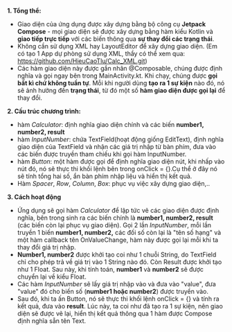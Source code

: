 **1. Tổng thể:**
- Giao diện của ứng dụng được xây dựng bằng bộ công cụ **Jetpack Compose** - mọi giao diện sẽ được xây
  dựng bằng hàm kiểu Kotlin và **giao tiếp trực tiếp** với các biến thông qua **sự thay đổi các trạng thái**.
- Không cần sử dụng XML hay LayoutEditor để xây dựng giao diện.
  (Em có tạo 1 App dự phòng sử dụng XML, thầy có thể xem qua: https://github.com/HieuCaoTlu/Calc_XML.git)
- Các hàm giao diện này được gắn nhãn @Composable, chúng được định nghĩa và gọi ngay bên trong MainActivity.kt.
  Khi chạy, chúng được **gọi bất kì chứ không tuần tự**. Mỗi khi người dùng **tạo ra 1 sự kiện** nào đó, nó sẽ ảnh hưởng
  đến **trạng thái**, từ đó một số **hàm giao diện được gọi lại** để thay đổi.

**2. Cấu trúc chương trình:**
- hàm _Calculator_: định nghĩa giao diện chính và các biến **number1, number2, result**
- hàm _InputNumber_: chứa TextField(hoạt động giống EditText), định nghĩa giao diện của TextField và nhận các giá trị nhập từ bàn phím,
  đưa vào các biến được truyền tham chiếu khi gọi hàm InputNumber.
- hàm _Button_: một hàm được gọi để định nghĩa giao diện nút, khi nhấp vào nút đó, nó sẽ thực thi khối lệnh bên trong
  onClick = {}.Cụ thể ở đây nó sẽ tính tổng hai số, ẩn bàn phím nhập liệu và hiển thị kết quả.
- Hàm _Spacer_, _Row_, _Column_, _Box_: phục vụ việc xây dựng giao diện,..

**3. Cách hoạt động**
- Ứng dụng sẽ gọi hàm _Calculator_ để lập tức vẽ các giao diện được định nghĩa, bên trong sinh ra các biến chính là **number1, number2,
  result** (các biến còn lại phục vụ giao diện). Gọi 2 lần _InputNumber_, mỗi lần truyền 1 biến **number1, number2,** các đối số còn lại là
  "tên số hạng" và một hàm callback tên OnValueChange, hàm này được gọi lại mỗi khi ta thay đổi giá trị nhập.
- **Number1, number2** được khởi tạo coi như 1 chuỗi String, do TextField chỉ cho phép trả về giá trị vào 1 String nào đó. Còn Result được
  khởi tạo như 1 Float. Sau này, khi tính toán, **number1** và **number2** sẽ được chuyển lại về kiểu Float.
- Các hàm _InputNumber_ sẽ lấy giá trị nhập vào và đưa vào "value", đưa "value" đó cho biến số (**number1 hoặc number2**) được truyền vào.
- Sau đó, khi ta ấn Button, nó sẽ thực thi khối lệnh onClick = {} và tính ra kết quả, đưa vào **result**. Lúc này, ta coi như đã tạo ra
  1 sự kiện, nên giao diện sẽ được vẽ lại, hiển thị kết quả thông qua 1 hàm được Compose định nghĩa sẵn tên Text.


